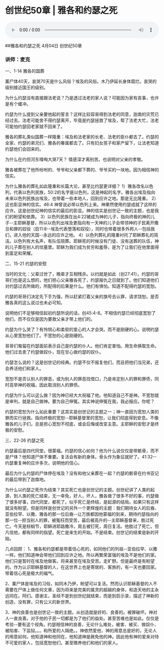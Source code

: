 # 创世纪50章 | 雅各和约瑟之死

<audio style="width: 100%;" preload="false" controls controlslist="nodownload"><source src="http://file.simai.life/audio/mp3/2021/chuang_50_210404.mp3" type="audio/mpeg">Your browser does not support the audio element.</audio>

##雅各和约瑟之死
4月04日 
创世纪50章
### 讲师：麦克

一、1-14  雅各的国葬

薰尸体40天，哀哭70天是什么风俗？埃及的风俗。木乃伊延长身体腐烂。哀哭的级别接近国王的级别。

为什么约瑟没有直接跟法老说？乃是透过法老的家人说？可能因为家有丧事，也许是有个缓冲。

约瑟为什么提到父亲要他起的誓言？这样比较容易得到法老的同意，迦南的灾荒已经过去。法老可能舍不得约瑟离开，毕竟是约瑟拯救了埃及，帮了法老大忙，法老可能怕约瑟回老家就不回来了。

雅各的葬礼类似国葬一样隆重：埃及和法老家的长老、法老的臣仆都去了。约瑟的全家、约瑟的弟兄们、雅各的眷属都去了。只有妇女孩子和家产留下，让法老知道约瑟他们会回来的。

为什么在约但河东嚎啕大哭7天？  情感深才离别苦。也说明对父亲的孝敬。

雅各被葬在了他所吩咐的、爷爷和父亲都下葬的、爷爷买的一块地。因为相信神的信实。

为什么雅各的葬礼如此隆重和长篇大论，甚至比约瑟更详细？
1）雅各改名以色列，代表以色列民族，50:2的名字是以色列，这是神起的名字。雅各出埃及指向未来以色列民族出埃及，也带着一些本地人，回到应许之地。那是无比隆重。
2）这也彰显神的信实。46:4 神曾说必带以色列上来。神果然使用约瑟成就了这样的应许。这是创世纪神的信实的最后的彰显。神的信实是创世记一致的主题，也是我们的盼望和依靠。
3）以色列民族在出4:22被成为神的儿子，指向终极的神的儿子--主耶稣基督，所以以色列出埃及更指向有一天神的儿子会带领神的子民离开撒旦和罪的奴役（启11:8--埃及代表堕落和奴役），同时也带着很多外邦人--包括我们，进入他的天国--永远的应许之地。
4）以色列葬礼的隆重衬托了耶稣葬礼的简洁。以色列有大名声，有队伍陪葬。耶稣死的时候没有门徒、没有送葬的队伍，神的儿子葬在别人的坟墓里。耶稣为我们成为贫穷和羞辱，是为了让我们在他里面得到富足和荣耀。

二、15-21 约瑟的安慰

当时的文化：父辈过世了，晚辈才互相残杀。以扫就是如此（创27:41）。约瑟的哥哥们也是这么想的，他们担心父亲雅各死了，约瑟报仇之日就到了。他们知道他们对约瑟过去所做的，所配得的后果是什么。他们有惧怕。知道不配得约瑟的宽恕。

约瑟的哥哥们决定先下手为强，所以赶紧打着父亲的旗号去认罪，请求饶恕。是否雅各真的这么说过也未必可知。

说明他们不足够相信起初约瑟所说的话，创45:4-8。不相信约瑟已经彻底宽恕了他们，而不仅仅是因为要救父亲才带上他们的。

约瑟为什么哭了？有怜悯心和柔软的爱心的人才会哭。而不是刚硬的心。说明约瑟从心里宽恕他们了。不宽恕的心是刚硬的。

哥哥们匍匐在约瑟面前表示自己是约瑟的仆人。他们肯定害怕。用生命换取生命。他们过去卖了约瑟做奴仆，现在甘心做约瑟的奴仆。

约瑟怎么说的？这是创世记的经典。约瑟不仅不报复他们，而且把他们当兄弟，还会养活他们和家人。

宽恕不是否认别人的罪恶，或为别人的罪恶找借口，乃是肯定别人的罪和罪债，同时高举神的祝福，因此取消别人的罪债。

约瑟为什么可以这么做？因为神已经大大祝福了他。他知道自己不是神。不宽恕就是审判，就是自己做神。要为自己伸冤。其实神说伸冤在我，我必报应。你呢？

约瑟的宽恕为什么如此重要？这其实是创世记的主题之一；神一直因为宽恕人类的罪而实行拯救。指向终极的宽恕--耶稣基督里的宽恕，让我们彻底得到安息。不像雅各的儿子们，总是担心宽恕不彻底，或会后悔或改变主意。主耶稣的安慰才是终极的安慰。

三、22-26 约瑟之死

约瑟最后是四代同堂。很蒙福。约瑟的信心如何？他为什么说仅仅是带骸骨，而不是尸体？他知道尸体不重要。复活会有新的身体。骨头作为象征就好了。41:32--约瑟重复神的应许多次，说明他的信心。

最后为什么约瑟的尸体停在埃及？没有和他父亲葬在一起？约瑟的骸骨在约书亚记的最后带到了迦南地。

为什么以约瑟之死作为结束？其实死亡也是创世记的主题。创世纪讲了人类的起源，到人类的死亡结束，无一幸免，好人，坏人，雅各做了很多不好的事，约瑟做了很多好事，四代同堂，都死了。似乎死亡是终结，是起源的结局。如果只有这样就没有盼望。但是同样是创世记的另外一个更辉煌的主题：我们期待女人的后裔、亚伯拉罕、以撒、雅各的那一位后裔--让万族都因他蒙福的到来，期待约瑟指向的那一位--担当别人的罪，被冤枉而受苦，最后被高升的--主耶稣基督来，胜过死亡。今天是棕榈节，耶稣进耶路撒冷，周五被钉死，周日复活。他胜过了死亡。但凡信他，都有同样的指望。死亡是来生的开始。不是结束。创世记的结束是新的开始。

几点回顾：
1、雅各和约瑟都是带着信心死的，如同他们的列祖--亚伯拉罕、以撒一样。他们知道神会带他们回到应许之地。所以再繁荣富强的埃及不是他们的家。他们只是暂时在埃及地做客。将来甚至在埃及受苦。走旷野。但是最终是有盼望的。作为认识耶稣基督的人，在这世界上也是寄居的、客旅的，有一天也要回家。带着信心死是极大的福气。

2、薰尸体是埃及的习俗，如同木乃伊，盼望可以复活。然而认识耶稣基督的人不需要在尸体上做任何文章，因为将来是完美的属灵的超越的身体，和造天地的主永远同在。阿们。感谢主，圣经不是到创世纪就结束，而是到启示录，描述了神新的创造，没有罪，只有公义的新世界。

3、神的良善也是创世记一致的主题。从创造就是好的、良善的。被罪破坏。神对人一直良善。对于他的子民一切都是为了他们的益处。甚至苦难也是如此。仅仅是考验--要有这个视角。约瑟相信神的良善，无论什么难处，被害、被买、做奴仆、被陷害、下监狱。。。和所爱的人隔绝。。神依然爱他，神的用意总是好的，无论人的用意如何。他知道神和他同在，他知道神是赦免他的神。因此他有神的爱来对待不可爱的家人，包括宽恕他们，甚至赡养他们和他们的家人。
